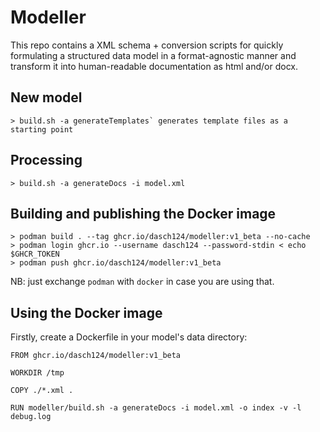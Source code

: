 # Modeller
 
 This repo contains a XML schema + conversion scripts for quickly formulating a structured data model in a format-agnostic manner and transform it into human-readable documentation as html and/or docx.

## New model

```
> build.sh -a generateTemplates` generates template files as a starting point 
```

## Processing

```
> build.sh -a generateDocs -i model.xml
```

## Building and publishing the Docker image

```
> podman build . --tag ghcr.io/dasch124/modeller:v1_beta --no-cache
> podman login ghcr.io --username dasch124 --password-stdin < echo $GHCR_TOKEN
> podman push ghcr.io/dasch124/modeller:v1_beta

```

NB: just exchange `podman` with `docker` in case you are using that.

## Using the Docker image

Firstly, create a Dockerfile in your model's data directory: 

```
FROM ghcr.io/dasch124/modeller:v1_beta

WORKDIR /tmp

COPY ./*.xml .

RUN modeller/build.sh -a generateDocs -i model.xml -o index -v -l debug.log
```


